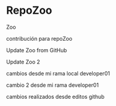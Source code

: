 # RepoZoo
Zoo

contribución para repoZoo

Update Zoo from GitHub

Update Zoo 2

cambios desde mi rama local developer01

cambio 2 desde mi rama developer01

cambios realizados desde editos github